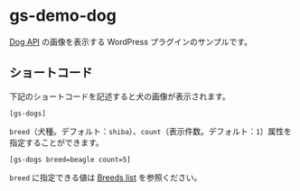 # gs-demo-dog

[Dog API](https://dog.ceo/dog-api/) の画像を表示する WordPress プラグインのサンプルです。

## ショートコード

下記のショートコードを記述すると犬の画像が表示されます。

```
[gs-dogs]
```

`breed`（犬種。デフォルト：`shiba`）、`count`（表示件数。デフォルト：`1`）属性を指定することができます。

```
[gs-dogs breed=beagle count=5]
```

`breed` に指定できる値は [Breeds list](https://dog.ceo/dog-api/breeds-list) を参照ください。
